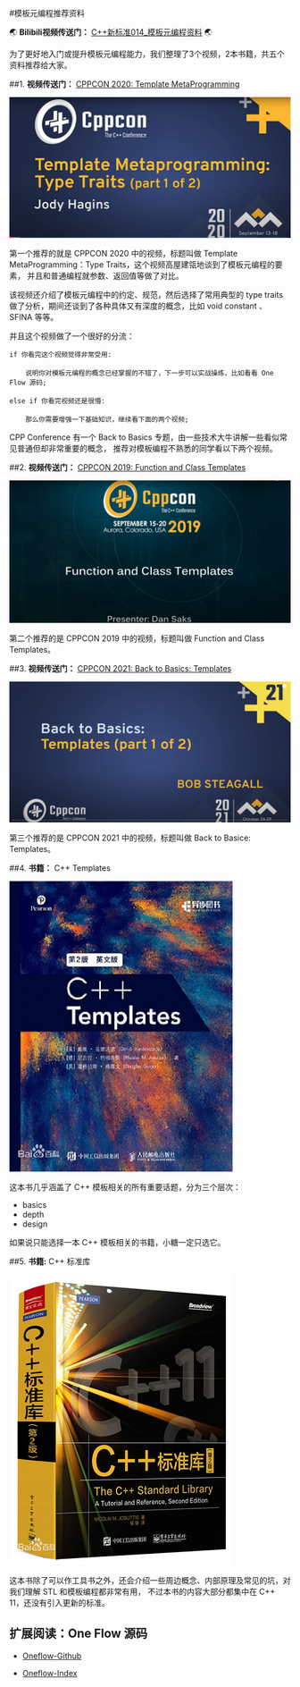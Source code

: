 #模板元编程推荐资料


:earth_asia: **Bilibili视频传送门：** [C++新标准014_模板元编程资料](https://www.bilibili.com/video/BV1Lg41197MN?spm_id_from=333.999.0.0&vd_source=c64a1b3ef62311672865e1655c1eddeb) :earth_asia:

为了更好地入门或提升模板元编程能力，我们整理了3个视频，2本书籍，共五个资料推荐给大家。

##1. **视频传送门：** [CPPCON 2020: Template MetaProgramming](https://www.youtube.com/watch?v=tiAVWcjIF6o) 

![01video.png](014_materials_files/01video.png)

第一个推荐的就是 CPPCON 2020 中的视频，标题叫做 Template MetaProgramming：Type Traits，这个视频高屋建瓴地谈到了模板元编程的要素，
并且和普通编程就参数、返回值等做了对比。


该视频还介绍了模板元编程中的约定、规范，然后选择了常用典型的 type traits 做了分析，期间还谈到了各种具体又有深度的概念，比如 void constant
、 SFINA 等等。

并且这个视频做了一个很好的分流：

    if 你看完这个视频觉得非常受用:

        说明你对模板元编程的概念已经掌握的不错了，下一步可以实战操练，比如看看 One Flow 源码;

    else if 你看完视频还是很懵:
    
        那么你需要增强一下基础知识，继续看下面的两个视频;

CPP Conference 有一个 Back to Basics 专题，由一些技术大牛讲解一些看似常见普通但却非常重要的概念，
推荐对模板编程不熟悉的同学看以下两个视频。

##2. **视频传送门：** [CPPCON 2019: Function and Class Templates](https://www.youtube.com/watch?v=LMP_sxOaz6g)

![02video.png](014_materials_files/02video.png)

第二个推荐的是 CPPCON 2019 中的视频，标题叫做 Function and Class Templates。

##3. **视频传送门：** [CPPCON 2021: Back to Basics: Templates](https://www.youtube.com/watch?v=XN319NYEOcE)

![03video.png](014_materials_files/03video.png)

第三个推荐的是 CPPCON 2021 中的视频，标题叫做 Back to Basice: Templates。

##4. **书籍：** C++  Templates

![04book.png](014_materials_files/04book.png)

这本书几乎涵盖了 C++ 模板相关的所有重要话题，分为三个层次：

- basics
- depth
- design

如果说只能选择一本 C++ 模板相关的书籍，小糖一定只选它。

##5. **书籍:** C++ 标准库

![05book.png](014_materials_files/05book.png)

这本书除了可以作工具书之外，还会介绍一些周边概念、内部原理及常见的坑，对我们理解 STL 和模板编程都非常有用，
不过本书的内容大部分都集中在 C++ 11，还没有引入更新的标准。


## 扩展阅读：One Flow 源码

- [Oneflow-Github](https://github.com/Oneflow-Inc/oneflow)

- [Oneflow-Index](https://docs.oneflow.org/master/index.html)